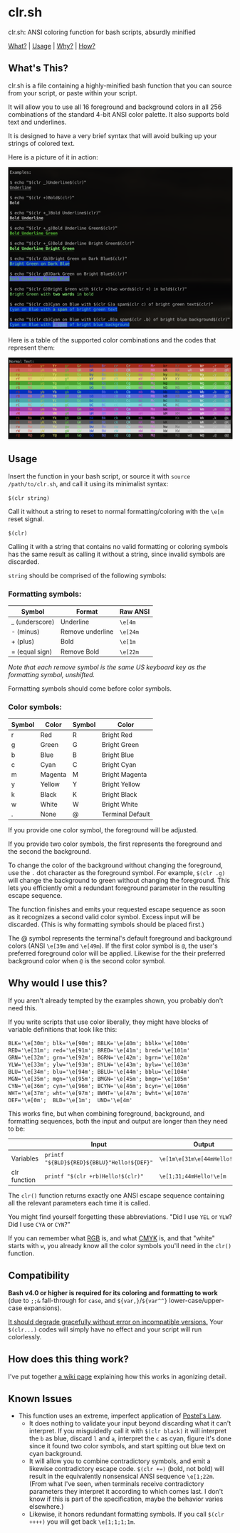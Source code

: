 # clr.sh
clr.sh: ANSI coloring function for bash scripts, absurdly minified

[What?](#whats-this) | [Usage](#Usage) | [Why?](#why-would-i-use-this) | [How?](#how-does-this-thing-work)

## What's This? 

clr.sh is a file containing a highly-minified bash function that you can source from your script, or paste within your script. 

It will allow you to use all 16 foreground and background colors in all 256 combinations of the standard 4-bit ANSI color palette. It also supports bold text and underlines. 

It is designed to have a very brief syntax that will avoid bulking up your strings of colored text. 

Here is a picture of it in action:

![Example Image](https://raw.githubusercontent.com/rustyflavor/clr.sh/main/images/clr_examples.png)

Here is a table of the supported color combinations and the codes that represent them:

![Color Table](https://raw.githubusercontent.com/rustyflavor/clr.sh/main/images/clr_table.png)

## Usage

Insert the function in your bash script, or source it with `source /path/to/clr.sh`, and call it using its minimalist syntax:

`$(clr string)`

Call it without a string to reset to normal formatting/coloring with the `\e[m` reset signal.

`$(clr)`

Calling it with a string that contains no valid formatting or coloring symbols has the same result as calling it without a string, since invalid symbols are discarded. 

`string` should be comprised of the following symbols:

### Formatting symbols:

| Symbol         | Format           | Raw ANSI |
| -------------- | ---------------- | -------- |
| _ (underscore) | Underline        | `\e[4m`  |
| - (minus)      | Remove underline | `\e[24m` |
| + (plus)       | Bold             | `\e[1m`  |
| = (equal sign) | Remove Bold      | `\e[22m` |

*Note that each remove symbol is the same US keyboard key as the formatting symbol, unshifted.*

Formatting symbols should come before color symbols.

### Color symbols: 

| Symbol | Color   | Symbol | Color |
| ------ | ------- | ------ | ---------------- |
| r      | Red     | R      | Bright Red       |
| g      | Green   | G      | Bright Green     |
| b      | Blue    | B      | Bright Blue      |
| c      | Cyan    | C      | Bright Cyan      |
| m      | Magenta | M      | Bright Magenta   |
| y      | Yellow  | Y      | Bright Yellow    |
| k      | Black   | K      | Bright Black     |
| w      | White   | W      | Bright White     |
| .      | None    | @      | Terminal Default |

If you provide one color symbol, the foreground will be adjusted. 

If you provide two color symbols, the first represents the foreground and the second the background. 

To change the color of the background without changing the foreground, use the `.` dot character as the foreground symbol. For example, `$(clr .g)` will change the background to green without changing the foreground. This lets you efficiently omit a redundant foreground parameter in the resulting escape sequence. 

The function finishes and emits your requested escape sequence as soon as it recognizes a second valid color symbol. Excess input will be discarded. (This is why formatting symbols should be placed first.)

The @ symbol represents the terminal's default foreground and background colors (ANSI `\e[39m` and `\e[49m`). If the first color symbol is `@`, the user's preferred foreground color will be applied. Likewise for the their preferred background color when `@` is the second color symbol. 

## Why would I use this?

If you aren't already tempted by the examples shown, you probably don't need this. 

If you write scripts that use color liberally, they might have blocks of variable definitions that look like this:

```
BLK='\e[30m'; blk='\e[90m'; BBLK='\e[40m'; bblk='\e[100m'
RED='\e[31m'; red='\e[91m'; BRED='\e[41m'; bred='\e[101m'
GRN='\e[32m'; grn='\e[92m'; BGRN='\e[42m'; bgrn='\e[102m'
YLW='\e[33m'; ylw='\e[93m'; BYLW='\e[43m'; bylw='\e[103m'
BLU='\e[34m'; blu='\e[94m'; BBLU='\e[44m'; bblu='\e[104m'
MGN='\e[35m'; mgn='\e[95m'; BMGN='\e[45m'; bmgn='\e[105m'
CYN='\e[36m'; cyn='\e[96m'; BCYN='\e[46m'; bcyn='\e[106m'
WHT='\e[37m'; wht='\e[97m'; BWHT='\e[47m'; bwht='\e[107m'
DEF='\e[0m';  BLD='\e[1m';  UND='\e[4m'
```

This works fine, but when combining foreground, background, and formatting sequences, both the input and output are longer than they need to be:

| | Input | Output 
---|---|----
Variables | `printf "${BLD}${RED}${BBLU}"Hello!${DEF}"` | `\e[1m\e[31m\e[44mHello!\e[0m`
clr function | `printf "$(clr +rb)Hello!$(clr)"`  | `\e[1;31;44mHello!\e[m` 

The `clr()` function returns exactly one ANSI escape sequence containing all the relevant parameters each time it is called.

You might find yourself forgetting these abbreviations. "Did I use `YEL` or `YLW`? Did I use `CYA` or `CYN`?"

If you can remember what [RGB](https://en.wikipedia.org/wiki/RGB_color_model) is, and what [CMYK](https://en.wikipedia.org/wiki/CMYK_color_model) is, and that "white" starts with `w`, you already know all the color symbols you'll need in the `clr()` function. 

## Compatibility

**Bash v4.0 or higher is required for its coloring and formatting to work** (due to `;;&` fall-through for `case`, and `${var,}`/`${var^^}` lower-case/upper-case expansions). 

[It should degrade gracefully without error on incompatible versions.](https://github.com/rustyflavor/clr.sh/wiki/How-does-this-work%3F#compatibility-wrapper) Your `$(clr...)` codes will simply have no effect and your script will run colorlessly. 

## How does this thing work?

I've put together [a wiki page](https://github.com/rustyflavor/clr.sh/wiki/How-does-this-work%3F) explaining how this works in agonizing detail. 

## Known Issues

* This function uses an extreme, imperfect application of [Postel's Law](https://en.wikipedia.org/wiki/Robustness_principle). 
  * It does nothing to validate your input beyond discarding what it can't interpret. If you misguidedly call it with `$(clr black)` it will interpret the `b` as blue, discard `l` and `a`, interpret the `c` as cyan, figure it's done since it found two color symbols, and start spitting out blue text on cyan background. 
  * It will allow you to combine contradictory symbols, and emit a likewise contradictory escape code. `$(clr +=)` (bold, not bold) will result in the equivalently nonsensical ANSI sequence `\e[1;22m`. (From what I've seen, when terminals receive contradictory parameters they interpret it according to which comes last. I don't know if this is part of the specification, maybe the behavior varies elsewhere.) 
  * Likewise, it honors redundant formatting symbols. If you call `$(clr ++++)` you will get back `\e[1;1;1;1m`.  
